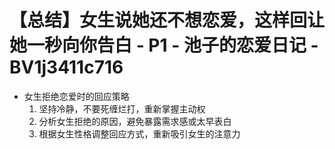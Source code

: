 # 【总结】女生说她还不想恋爱，这样回让她一秒向你告白 - P1 - 池子的恋爱日记 - BV1j3411c716

-   女生拒绝恋爱时的回应策略
    1.  坚持冷静，不要死缠烂打，重新掌握主动权
    2.  分析女生拒绝的原因，避免暴露需求感或太早表白
    3.  根据女生性格调整回应方式，重新吸引女生的注意力
